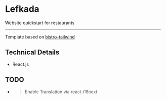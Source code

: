 # Lefkada
Website quickstart for restaurants

---

Template based on [bistro-tailwind](https://github.com/miluge/bistro-tailwind)

## Technical Details

  - React.js

## TODO

- > Enable Translation via react-i18next
